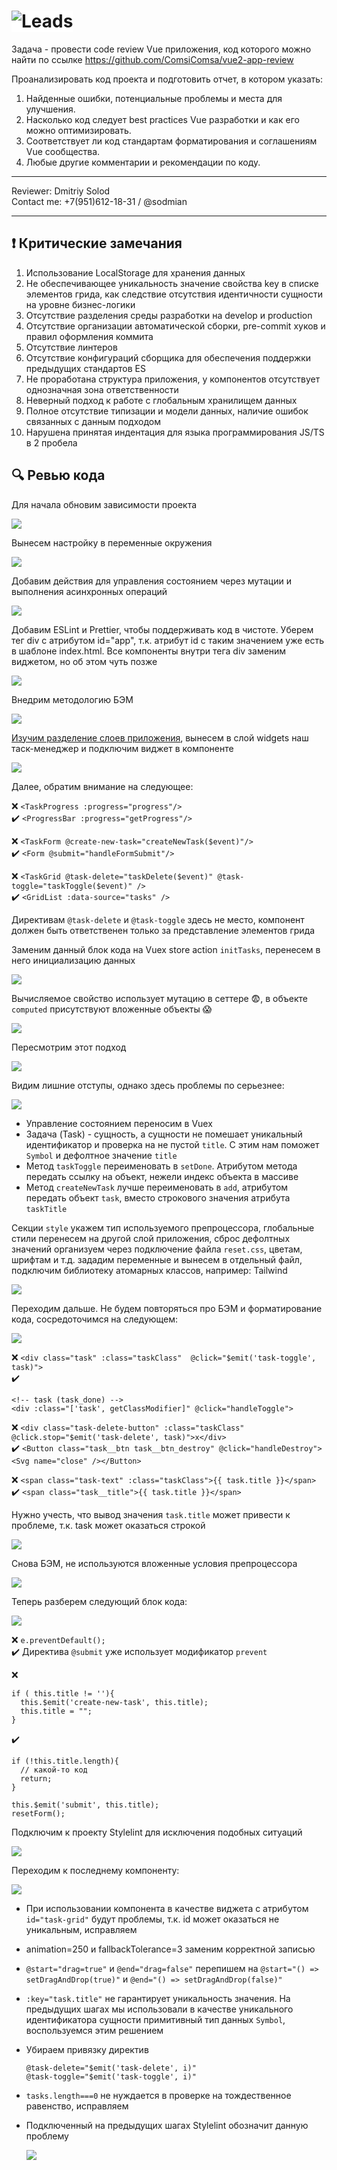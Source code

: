 # <img src="https://img.hhcdn.ru/employer-logo/6044806.png" alt="Leads" style="background-color: #fff;" />

Задача - провести code review Vue приложения, код которого можно найти по ссылке https://github.com/ComsiComsa/vue2-app-review

Проанализировать код проекта и подготовить отчет, в котором указать:
1. Найденные ошибки, потенциальные проблемы и места для улучшения.
2. Насколько код следует best practices Vue разработки и как его можно оптимизировать.
3. Соответствует ли код стандартам форматирования и соглашениям Vue сообщества.
4. Любые другие комментарии и рекомендации по коду.

---

Reviewer:  Dmitriy Solod\
Contact me: +7(951)612-18-31 / @sodmian

---

## ❗ Критические замечания

1. Использование LocalStorage для хранения данных
2. Не обеспечивающее уникальность значение свойства key в списке элементов грида, как следствие отсутствия идентичности сущности на уровне бизнес-логики
3. Отсутствие разделения среды разработки на develop и production
4. Отсутствие организации автоматической сборки, pre-commit хуков и правил оформления коммита
5. Отсутствие линтеров
6. Отсутствие конфигураций сборщика для обеспечения поддержки предыдущих стандартов ES
7. Не проработана структура приложения, у компонентов отсутствует однозначная зона ответственности
8. Неверный подход к работе с глобальным хранилищем данных
9. Полное отсутствие типизации и модели данных, наличие ошибок связанных с данным подходом
10. Нарушена принятая индентация для языка программирования JS/TS в 2 пробела

## 🔍 Ревью кода

Для начала обновим зависимости проекта

![](https://skrinshoter.ru/s/120724/Uq7vcPS7.jpg?download=1&name=%D0%A1%D0%BA%D1%80%D0%B8%D0%BD%D1%88%D0%BE%D1%82-12-07-2024%2008:15:29.jpg)

Вынесем настройку в переменные окружения

![](https://skrinshoter.ru/s/120724/2Wdj8qtZ.jpg?download=1&name=%D0%A1%D0%BA%D1%80%D0%B8%D0%BD%D1%88%D0%BE%D1%82-12-07-2024%2008:48:43.jpg)

Добавим действия для управления состоянием через мутации и выполнения асинхронных операций

![](https://skrinshoter.ru/s/120724/5VvtJspQ.jpg?download=1&name=%D0%A1%D0%BA%D1%80%D0%B8%D0%BD%D1%88%D0%BE%D1%82-12-07-2024%2008:51:41.jpg)

Добавим ESLint и Prettier, чтобы поддерживать код в чистоте. Уберем тег div с атрибутом id="app", т.к. атрибут id с таким значением уже есть в шаблоне index.html. Все компоненты внутри тега div заменим виджетом, но об этом чуть позже

![](https://skrinshoter.ru/s/120724/JJyMZRRB.jpg?download=1&name=%D0%A1%D0%BA%D1%80%D0%B8%D0%BD%D1%88%D0%BE%D1%82-12-07-2024%2008:53:58.jpg)

Внедрим методологию БЭМ

![](https://skrinshoter.ru/s/120724/dxoG9JBE.jpg?download=1&name=%D0%A1%D0%BA%D1%80%D0%B8%D0%BD%D1%88%D0%BE%D1%82-12-07-2024%2008:56:11.jpg)

[Изучим разделение слоев приложения](https://feature-sliced.design/ru/docs), вынесем в слой widgets наш таск-менеджер и подключим виджет в компоненте

![](https://skrinshoter.ru/s/120724/GMTBvvL5.jpg?download=1&name=%D0%A1%D0%BA%D1%80%D0%B8%D0%BD%D1%88%D0%BE%D1%82-12-07-2024%2008:58:55.jpg)

Далее, обратим внимание на следующее:

❌ `<TaskProgress :progress="progress"/>`\
✔️ `<ProgressBar :progress="getProgress"/>`

❌ `<TaskForm @create-new-task="createNewTask($event)"/>`\
✔️ `<Form @submit="handleFormSubmit"/>`

❌ `<TaskGrid @task-delete="taskDelete($event)" @task-toggle="taskToggle($event)" />`\
✔️ `<GridList :data-source="tasks" />`

Директивам `@task-delete` и `@task-toggle` здесь не место, компонент должен быть ответственен только за представление элементов грида

Заменим данный блок кода на Vuex store action `initTasks`, перенесем в него инициализацию данных

![](https://skrinshoter.ru/s/120724/k6QV7nKW.jpg?download=1&name=%D0%A1%D0%BA%D1%80%D0%B8%D0%BD%D1%88%D0%BE%D1%82-12-07-2024%2016:21:33.jpg)

Вычисляемое свойство использует мутацию в сеттере 😨, в объекте `computed` присутствуют вложенные объекты 😱

![](https://skrinshoter.ru/s/120724/X7st8SIr.jpg?download=1&name=%D0%A1%D0%BA%D1%80%D0%B8%D0%BD%D1%88%D0%BE%D1%82-12-07-2024%2016:40:12.jpg)

Пересмотрим этот подход

![](https://skrinshoter.ru/s/120724/BLW4mTTV.jpg?download=1&name=%D0%A1%D0%BA%D1%80%D0%B8%D0%BD%D1%88%D0%BE%D1%82-12-07-2024%2016:59:56.jpg)

Видим лишние отступы, однако здесь проблемы по серьезнее:

![](https://skrinshoter.ru/s/120724/Sbckybvd.jpg?download=1&name=%D0%A1%D0%BA%D1%80%D0%B8%D0%BD%D1%88%D0%BE%D1%82-12-07-2024%2017:01:20.jpg)

- Управление состоянием переносим в Vuex
- Задача (Task) - сущность, а сущности не помешает уникальный идентификатор и проверка на не пустой `title`. C этим нам поможет `Symbol` и дефолтное значение `title`
- Метод `taskToggle` переименовать в `setDone`. Атрибутом метода передать ссылку на объект, нежели индекс объекта в массиве
- Метод `createNewTask` лучше переименовать в `add`, атрибутом передать объект `task`, вместо строкового значения атрибута `taskTitle`

Секции `style` укажем тип используемого препроцессора, глобальные стили перенесем на другой слой приложения, сброс дефолтных значений организуем через подключение файла `reset.css`, цветам, шрифтам и т.д. зададим переменные и вынесем в отдельный файл, подключим библиотеку атомарных классов, например: Tailwind

![](https://skrinshoter.ru/s/120724/KeXJ7G30.jpg?download=1&name=%D0%A1%D0%BA%D1%80%D0%B8%D0%BD%D1%88%D0%BE%D1%82-12-07-2024%2017:13:00.jpg)

Переходим дальше. Не будем повторяться про БЭМ и форматирование кода, сосредоточимся на следующем:

![](https://skrinshoter.ru/s/120724/Aoy4arle.jpg?download=1&name=%D0%A1%D0%BA%D1%80%D0%B8%D0%BD%D1%88%D0%BE%D1%82-12-07-2024%2017:20:57.jpg)

❌ `<div class="task" :class="taskClass"  @click="$emit('task-toggle', task)">`\
✔️
```
<!-- task (task_done) -->
<div :class="['task', getClassModifier]" @click="handleToggle">
```

❌ `<div class="task-delete-button" :class="taskClass" @click.stop="$emit('task-delete', task)">x</div>`\
✔️ `<Button class="task__btn task__btn_destroy" @click="handleDestroy"><Svg name="close" /></Button>`

❌ `<span class="task-text" :class="taskClass">{{ task.title }}</span>`\
✔️ `<span class="task__title">{{ task.title }}</span>`

Нужно учесть, что вывод значения `task.title` может привести к проблеме, т.к. task может оказаться строкой

![](https://skrinshoter.ru/s/120724/UGza0t4W.jpg?download=1&name=%D0%A1%D0%BA%D1%80%D0%B8%D0%BD%D1%88%D0%BE%D1%82-12-07-2024%2018:28:10.jpg)

Снова БЭМ, не используются вложенные условия препроцессора

![](https://skrinshoter.ru/s/120724/taLDCHHv.jpg?download=1&name=%D0%A1%D0%BA%D1%80%D0%B8%D0%BD%D1%88%D0%BE%D1%82-12-07-2024%2017:41:57.jpg)

Теперь разберем следующий блок кода:

![](https://skrinshoter.ru/s/120724/r012I2vS.jpg?download=1&name=%D0%A1%D0%BA%D1%80%D0%B8%D0%BD%D1%88%D0%BE%D1%82-12-07-2024%2017:45:48.jpg)

❌ `e.preventDefault();`\
✔️ Директива `@submit` уже использует модификатор `prevent`

❌
```
if ( this.title != ''){
  this.$emit('create-new-task', this.title);
  this.title = "";
}
```
✔️
```
if (!this.title.length){
  // какой-то код
  return;
}
      
this.$emit('submit', this.title);
resetForm();
```

Подключим к проекту Stylelint для исключения подобных ситуаций

![](https://skrinshoter.ru/s/120724/eua5TbSU.jpg?download=1&name=%D0%A1%D0%BA%D1%80%D0%B8%D0%BD%D1%88%D0%BE%D1%82-12-07-2024%2017:55:14.jpg)

Переходим к последнему компоненту:

![](https://skrinshoter.ru/s/120724/9xAnFQEy.jpg?download=1&name=%D0%A1%D0%BA%D1%80%D0%B8%D0%BD%D1%88%D0%BE%D1%82-12-07-2024%2018:00:03.jpg)

- При использовании компонента в качестве виджета с атрибутом `id="task-grid"` будут проблемы, т.к. id может оказаться не уникальным, исправляем
- animation=250 и fallbackTolerance=3 заменим корректной записью
- `@start="drag=true"` и `@end="drag=false"` перепишем на `@start="() => setDragAndDrop(true)"` и `@end="() => setDragAndDrop(false)"`
- `:key="task.title"` не гарантирует уникальность значения. На предыдущих шагах мы использовали в качестве уникального идентификатора сущности примитивный тип данных `Symbol`, воспользуемся этим решением
- Убираем привязку директив
  ```
  @task-delete="$emit('task-delete', i)"
  @task-toggle="$emit('task-toggle', i)"
  ```
- `tasks.length===0` не нуждается в проверке на тождественное равенство, исправляем
- Подключенный на предыдущих шагах Stylelint обозначит данную проблему
  
  ![](https://skrinshoter.ru/s/120724/ZctmcpbM.jpg?download=1&name=%D0%A1%D0%BA%D1%80%D0%B8%D0%BD%D1%88%D0%BE%D1%82-12-07-2024%2018:00:27.jpg)
